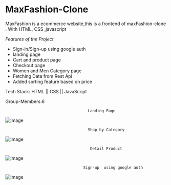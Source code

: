 # MaxFashion-Clone
MaxFashion is a ecommerce website,this is a frontend of maxFashion-clone . With HTML, CSS ,javascript

*Features of the Project*
- Sign-in/Sign-up  using google auth
- landing page 
- Cart and product page
- Checkout page
- Women and Men Category page
- Fetching Data from Rest Api
- Added sorting feature based on price



Tech Stack: HTML || CSS || JavaScript

Group-Members:6

                                        Landing Page
                                        
  ![image](https://user-images.githubusercontent.com/26764528/165752397-efe4342f-acef-4fc7-9526-168e162765fa.png)
  
                                        Shop by Category
                                        
   ![image](https://user-images.githubusercontent.com/26764528/165752627-b2b6c6a7-747c-4000-af2f-e4d8e1fb5d23.png)
   
                                         Detail Product
                                         
   ![image](https://user-images.githubusercontent.com/26764528/165753181-b929bf94-1237-42a2-92b9-63ede559050e.png)
   
                                      Sign-up  using google auth
                                      
   ![image](https://user-images.githubusercontent.com/26764528/165753518-cb791d98-8e92-4d2b-b4c7-4c649c48ebbc.png)



